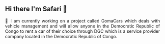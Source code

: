 ## Hi there I'm Safari 👋

<p align="justify">
  🔭 I am currently working on a project called GomaCars which deals with vehicle management and will allow anyone in the Democratic Republic of Congo to rent a car of their choice through DGC which is a service provider company located in the Democratic Republic of Congo.
</p>

<!--
**danielsafari143/danielsafari143** is a ✨ _special_ ✨ repository because its `README.md` (this file) appears on your GitHub profile.


- 🌱 I’m currently learning ...
- 👯 I’m looking to collaborate on ...
- 🤔 I’m looking for help with ...
- 💬 Ask me about ...
- 📫 How to reach me: ...
- 😄 Pronouns: ...
- ⚡ Fun fact: ...
-->
